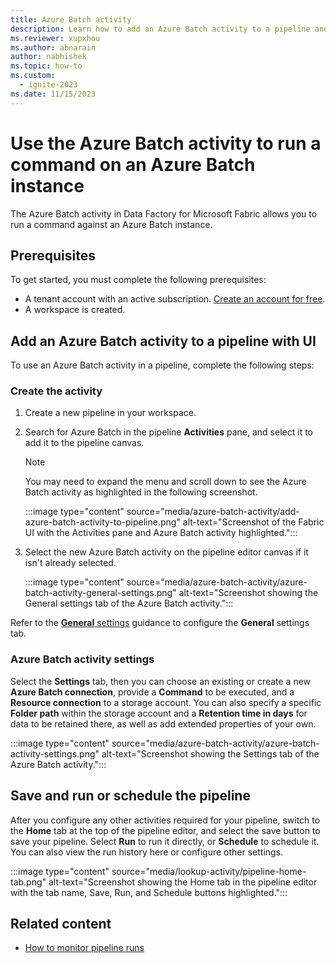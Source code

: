 ```yaml
---
title: Azure Batch activity
description: Learn how to add an Azure Batch activity to a pipeline and use it to connect to an Azure Batch instance and run a command.
ms.reviewer: xupxhou
ms.author: abnarain
author: nabhishek
ms.topic: how-to
ms.custom:
  - ignite-2023
ms.date: 11/15/2023
---
```


# Use the Azure Batch activity to run a command on an Azure Batch instance

The Azure Batch activity in Data Factory for Microsoft Fabric allows you to run a command against an Azure Batch instance.

## Prerequisites

To get started, you must complete the following prerequisites:

- A tenant account with an active subscription. [Create an account for free](../fundamentals/fabric-trial.md).
- A workspace is created.

## Add an Azure Batch activity to a pipeline with UI

To use an Azure Batch activity in a pipeline, complete the following steps:

### Create the activity

1. Create a new pipeline in your workspace.
1. Search for Azure Batch in the pipeline **Activities** pane, and select it to add it to the pipeline canvas.

   > [!NOTE]
   > You may need to expand the menu and scroll down to see the Azure Batch activity as highlighted in the following screenshot.

   :::image type="content" source="media/azure-batch-activity/add-azure-batch-activity-to-pipeline.png" alt-text="Screenshot of the Fabric UI with the Activities pane and Azure Batch activity highlighted.":::

1. Select the new Azure Batch activity on the pipeline editor canvas if it isn't already selected.

   :::image type="content" source="media/azure-batch-activity/azure-batch-activity-general-settings.png" alt-text="Screenshot showing the General settings tab of the Azure Batch activity.":::

Refer to the [**General** settings](activity-overview.md#general-settings) guidance to configure the **General** settings tab.

### Azure Batch activity settings

Select the **Settings** tab, then you can choose an existing or create a new **Azure Batch connection**, provide a **Command** to be executed, and a **Resource connection** to a storage account. You can also specify a specific **Folder path** within the storage account and a **Retention time in days** for data to be retained there, as well as add extended properties of your own.

:::image type="content" source="media/azure-batch-activity/azure-batch-activity-settings.png" alt-text="Screenshot showing the Settings tab of the Azure Batch activity.":::

## Save and run or schedule the pipeline

After you configure any other activities required for your pipeline, switch to the **Home** tab at the top of the pipeline editor, and select the save button to save your pipeline. Select **Run** to run it directly, or **Schedule** to schedule it. You can also view the run history here or configure other settings.

:::image type="content" source="media/lookup-activity/pipeline-home-tab.png" alt-text="Screenshot showing the Home tab in the pipeline editor with the tab name, Save, Run, and Schedule buttons highlighted.":::

## Related content

- [How to monitor pipeline runs](monitor-pipeline-runs.md)
